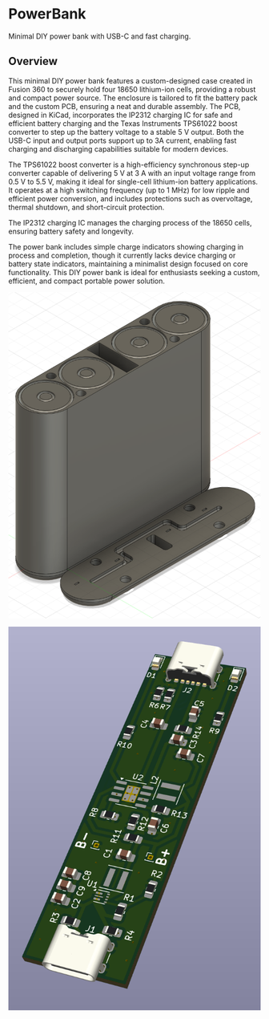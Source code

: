 # PowerBank

Minimal DIY power bank with USB-C and fast charging.

## Overview

This minimal DIY power bank features a custom-designed case created in Fusion 360 to securely hold four 18650 lithium-ion cells, providing a robust and compact power source. The enclosure is tailored to fit the battery pack and the custom PCB, ensuring a neat and durable assembly. The PCB, designed in KiCad, incorporates the IP2312 charging IC for safe and efficient battery charging and the Texas Instruments TPS61022 boost converter to step up the battery voltage to a stable 5 V output. Both the USB-C input and output ports support up to 3A current, enabling fast charging and discharging capabilities suitable for modern devices.


The TPS61022 boost converter is a high-efficiency synchronous step-up converter capable of delivering 5 V at 3 A with an input voltage range from 0.5 V to 5.5 V, making it ideal for single-cell lithium-ion battery applications. It operates at a high switching frequency (up to 1 MHz) for low ripple and efficient power conversion, and includes protections such as overvoltage, thermal shutdown, and short-circuit protection.

The IP2312 charging IC manages the charging process of the 18650 cells, ensuring battery safety and longevity.

The power bank includes simple charge indicators showing charging in process and completion, though it currently lacks device charging or battery state indicators, maintaining a minimalist design focused on core functionality. This DIY power bank is ideal for enthusiasts seeking a custom, efficient, and compact portable power solution.

![case](case/v_001a.png)

![pcb](pcb/kicad/artifacts/img_v001a.png)
